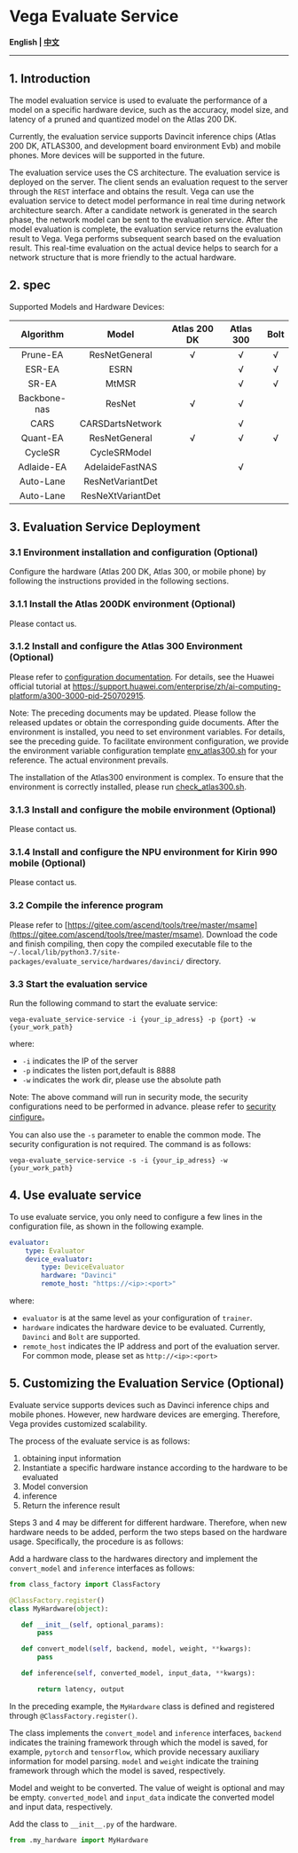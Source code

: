 # Vega Evaluate Service

**English | [中文](./README.cn.md)**

---

## 1.  Introduction

The model evaluation service is used to evaluate the performance of a model on a specific hardware device, such as the accuracy, model size, and latency of a pruned and quantized model on the Atlas 200 DK.

Currently, the evaluation service supports Davincit inference chips (Atlas 200 DK, ATLAS300, and development board environment Evb) and mobile phones. More devices will be supported in the future.

The evaluation service uses the CS architecture. The evaluation service is deployed on the server. The client sends an evaluation request to the server through the `REST` interface and obtains the result. Vega can use the evaluation service to detect model performance in real time during network architecture search. After a candidate network is generated in the search phase, the network model can be sent to the evaluation service. After the model evaluation is complete, the evaluation service returns the evaluation result to Vega. Vega performs subsequent search based on the evaluation result. This real-time evaluation on the actual device helps to search for a network structure that is more friendly to the actual hardware.

## 2. spec

Supported Models and Hardware Devices:

| Algorithm | Model | Atlas 200 DK |Atlas 300 | Bolt |
| :--: | :--: | :--: | :--: | :--: |
| Prune-EA | ResNetGeneral | √ | √ | √ |
| ESR-EA | ESRN | | √ | √ |
| SR-EA | MtMSR | | √ | √ |
| Backbone-nas | ResNet| √| √ | |
| CARS | CARSDartsNetwork | | √ | |
| Quant-EA | ResNetGeneral | √ | √ | √ |
| CycleSR | CycleSRModel | | | |
| Adlaide-EA | AdelaideFastNAS | | √ | |
| Auto-Lane | ResNetVariantDet | | |
| Auto-Lane | ResNeXtVariantDet | | |

## 3. Evaluation Service Deployment

### 3.1 Environment installation and configuration (Optional)

Configure the hardware (Atlas 200 DK, Atlas 300, or mobile phone) by following the instructions provided in the following sections.

### 3.1.1 Install the Atlas 200DK environment (Optional)

Please contact us.

### 3.1.2 Install and configure the Atlas 300 Environment (Optional)
Please refer to [configuration documentation](./docs/en/ascend_310.md).
For details, see the Huawei official tutorial at <https://support.huawei.com/enterprise/zh/ai-computing-platform/a300-3000-pid-250702915>.

Note: The preceding documents may be updated. Please follow the released updates or obtain the corresponding guide documents. After the environment is installed, you need to set environment variables. For details, see the preceding guide. To facilitate environment configuration, we provide the environment variable configuration template [env_atlas300.sh](https://github.com/huawei-noah/vega/blob/master/evaluate_service/hardwares/davinci/env/env_atlas300.sh) for your reference. The actual environment prevails.

The installation of the Atlas300 environment is complex. To ensure that the environment is correctly installed, please run [check_atlas300.sh](https://github.com/huawei-noah/vega/blob/master/evaluate_service/hardwares/davinci/env/check_atlas300.sh).

### 3.1.3 Install and configure the mobile environment (Optional)

Please contact us.

### 3.1.4 Install and configure the NPU environment for Kirin 990 mobile (Optional)

Please contact us.

### 3.2 Compile the inference program
Please refer to [https://gitee.com/ascend/tools/tree/master/msame](https://gitee.com/ascend/tools/tree/master/msame).
Download the code and finish compiling, then copy the compiled executable file to the `~/.local/lib/python3.7/site-packages/evaluate_service/hardwares/davinci/` directory.

### 3.3 Start the evaluation service

Run the following command to start the evaluate service:
```shell
vega-evaluate_service-service -i {your_ip_adress} -p {port} -w {your_work_path}
```

where:
- `-i` indicates the IP of the server
- `-p` indicates the listen port,default is 8888
- `-w` indicates the work dir, please use the absolute path

Note:
The above command will run in security mode, the security configurations need to be performed in advance.
please refer to [security cinfigure](https://github.com/huawei-noah/vega/tree/master/docs/cn/user/security_configure.md)。

You can also use the `-s` parameter to enable the common mode. The security configuration is not required. The command is as follows:
```shell
vega-evaluate_service-service -s -i {your_ip_adress} -w {your_work_path}
```

## 4. Use evaluate service

To use evaluate service, you only need to configure a few lines in the configuration file, as shown in the following example.

```yaml
evaluator:
    type: Evaluator
    device_evaluator:
        type: DeviceEvaluator
        hardware: "Davinci"
        remote_host: "https://<ip>:<port>"
```

where:
- `evaluator` is at the same level as your configuration of `trainer`. 
- `hardware` indicates the hardware device to be evaluated. Currently, `Davinci` and `Bolt` are supported. 
- `remote_host` indicates the IP address and port of the evaluation server. For common mode, please set as 
`http://<ip>:<port>`

## 5. Customizing the Evaluation Service (Optional)

Evaluate service supports devices such as Davinci inference chips and mobile phones. However, new hardware devices are emerging. Therefore, Vega provides customized scalability.

The process of the evaluate service is as follows:

1. obtaining input information
2. Instantiate a specific hardware instance according to the hardware to be evaluated
3. Model conversion
4. inference
5. Return the inference result

Steps 3 and 4 may be different for different hardware. Therefore, when new hardware needs to be added, perform the two steps based on the hardware usage. Specifically, the procedure is as follows:

Add a hardware class to the hardwares directory and implement the `convert_model` and `inference` interfaces as follows:

 ```python
from class_factory import ClassFactory

@ClassFactory.register()
class MyHardware(object):

    def __init__(self, optional_params):
        pass

    def convert_model(self, backend, model, weight, **kwargs):
        pass

    def inference(self, converted_model, input_data, **kwargs):

        return latency, output
```

In the preceding example, the `MyHardware` class is defined and registered through `@ClassFactory.register()`.

The class implements the `convert_model` and `inference` interfaces, `backend` indicates the training framework through which the model is saved, for example, `pytorch` and `tensorflow`, which provide necessary auxiliary information for model parsing. `model` and `weight` indicate the training framework through which the model is saved, respectively.

Model and weight to be converted. The value of weight is optional and may be empty. `converted_model` and `input_data` indicate the converted model and input data, respectively.

Add the class to `__init__.py` of the hardware.

```python
from .my_hardware import MyHardware
```